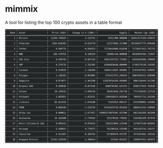 # mimmix
A tool for listing the top 100 crypto assets in a table format

![Preview Screenshot](./preview.png "Preview")
